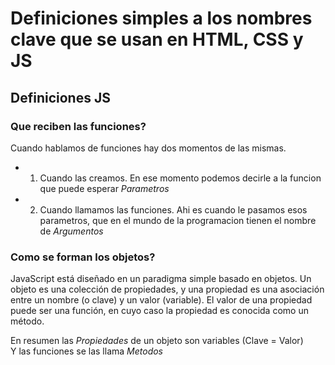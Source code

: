 # Definiciones simples a los nombres clave que se usan en HTML, CSS y JS

## Definiciones JS

### Que reciben las funciones?  

Cuando hablamos de funciones hay dos momentos de las mismas.
- 1. Cuando las creamos. En ese momento podemos decirle a la funcion que puede esperar *Parametros*
- 2. Cuando llamamos las funciones. Ahi es cuando le pasamos esos parametros, que en el mundo de la programacion tienen el nombre de *Argumentos*

### Como se forman los objetos?  

JavaScript está diseñado en un paradigma simple basado en objetos. Un objeto es una colección de propiedades, y una propiedad es una asociación entre un nombre (o clave) y un valor (variable). El valor de una propiedad puede ser una función, en cuyo caso la propiedad es conocida como un método.

En resumen las *Propiedades* de un objeto son variables (Clave = Valor)  
Y las funciones se las llama *Metodos*